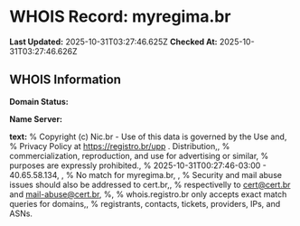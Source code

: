 # WHOIS Record: myregima.br

**Last Updated:** 2025-10-31T03:27:46.625Z
**Checked At:** 2025-10-31T03:27:46.626Z

## WHOIS Information

**Domain Status:** 

**Name Server:** 

**text:** % Copyright (c) Nic.br - Use of this data is governed by the Use and, % Privacy Policy at https://registro.br/upp . Distribution,, % commercialization, reproduction, and use for advertising or similar, % purposes are expressly prohibited., % 2025-10-31T00:27:46-03:00 - 40.65.58.134, , % No match for myregima.br, , % Security and mail abuse issues should also be addressed to cert.br,, % respectivelly to cert@cert.br and mail-abuse@cert.br, %, % whois.registro.br only accepts exact match queries for domains,, % registrants, contacts, tickets, providers, IPs, and ASNs.

